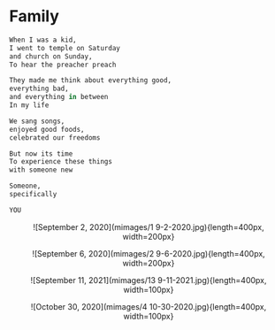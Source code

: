 # Family 


```r
When I was a kid,
I went to temple on Saturday 
and church on Sunday,
To hear the preacher preach

They made me think about everything good,
everything bad,
and everything in between
In my life

We sang songs,
enjoyed good foods,
celebrated our freedoms

But now its time
To experience these things
with someone new

Someone,
specifically 

YOU

```

<center>


![September 2, 2020](mimages/1 9-2-2020.jpg){length=400px, width=200px}

![September 6, 2020](mimages/2 9-6-2020.jpg){length=400px, width=200px}

![September 11, 2021](mimages/13 9-11-2021.jpg){length=400px, width=100px}

![October 30, 2020](mimages/4 10-30-2020.jpg){length=400px, width=100px}

</center>
